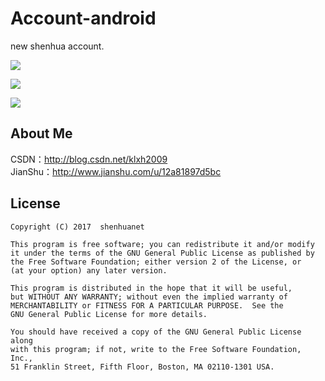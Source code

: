 # Account-android
new shenhua account.

![](https://github.com/shenhuanet/shenhua-account-new/raw/master/WX20170719-173330@2x.png)

![](https://github.com/shenhuanet/shenhua-account-new/raw/master/WX20170719-173400@2x.png)

![](https://github.com/shenhuanet/shenhua-account-new/raw/master/WX20170719-173430@2x.png)

## About Me
CSDN：http://blog.csdn.net/klxh2009<br>
JianShu：http://www.jianshu.com/u/12a81897d5bc

## License

    Copyright (C) 2017  shenhuanet

    This program is free software; you can redistribute it and/or modify
    it under the terms of the GNU General Public License as published by
    the Free Software Foundation; either version 2 of the License, or
    (at your option) any later version.

    This program is distributed in the hope that it will be useful,
    but WITHOUT ANY WARRANTY; without even the implied warranty of
    MERCHANTABILITY or FITNESS FOR A PARTICULAR PURPOSE.  See the
    GNU General Public License for more details.

    You should have received a copy of the GNU General Public License along
    with this program; if not, write to the Free Software Foundation, Inc.,
    51 Franklin Street, Fifth Floor, Boston, MA 02110-1301 USA.

